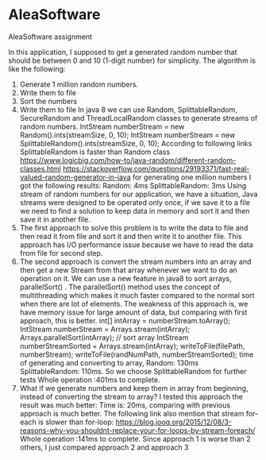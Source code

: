 # AleaSoftware
 AleaSoftware assignment

In this application, I supposed to get a generated random number that should be
between 0 and 10 (1-digit number) for simplicity.
The algorithm is like the following:
1) Generate 1 million random numbers.
2) Write them to file
3) Sort the numbers
4) Write them to file
In java 8 we can use Random, SplittableRandom, SecureRandom and ThreadLocalRandom
classes to generate streams of random numbers.
IntStream numberStream = new Random().ints(streamSize, 0, 10);
IntStream numberStream = new SplittableRandom().ints(streamSize, 0, 10);
According to following links SplittableRandom is faster than Random class
https://www.logicbig.com/how-to/java-random/different-random-classes.html
https://stackoverflow.com/questions/29193371/fast-real-valued-random-generator-in-java
for generating one million numbers I got the following results:
Random: 4ms
SplittableRandom: 3ms
Using stream of random numbers for our application, we have a situation, Java streams
were designed to be operated only once, if we save it to a file we need to find a solution
to keep data in memory and sort it and then save it in another file.
1) The first approach to solve this problem is to write the data to file and then read it
from file and sort it and then write it to another file. This approach has I/O
performance issue because we have to read the data from file for second step.
2) The second approach is convert the stream numbers into an array and then get a
new Stream from that array whenever we want to do an operation on it.
We can use a new feature in java8 to sort arrays, parallelSort() .
The parallelSort() method uses the concept of multithreading which makes
it much faster compared to the normal sort when there are lot of elements.
The weakness of this approach is, we have memory issue for large amount of data, but
comparing with first approach, this is better.
int[] intArray = numberStream.toArray();
IntStream numberStream = Arrays.stream(intArray);
Arrays.parallelSort(intArray); // sort array
IntStream numberStreamSorted = Arrays.stream(intArray);
writeToFile(filePath, numberStream);
writeToFile(randNumPath, numberStreamSorted);
time of generating and converting to array,
Random: 130ms
SplittableRandom: 110ms.
So we choose SplittableRandom for further tests
Whole operation :401ms to complete.
3) What if we generate numbers and keep them in array from beginning, instead of
converting the stream to array? I tested this approach the result was much better:
Time is: 20ms, comparing with previous approach is much better.
The following link also mention that stream for-each is slower than for-loop:
https://blog.jooq.org/2015/12/08/3-reasons-why-you-shouldnt-replace-your-for-loops-by-stream-foreach/
Whole operation :141ms to complete.
Since approach 1 is worse than 2 others, I just compared approach 2 and approach 3
